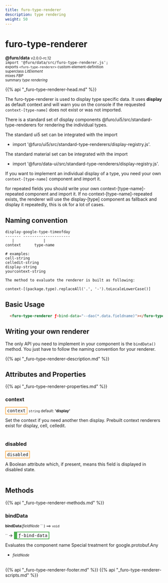 ```yaml
---
title: furo-type-renderer
description: type rendering
weight: 50
---
```


# furo-type-renderer
**@furo/data** <small>v2.0.0-rc.12</small>
<br>`import '@furo/data/src/furo-type-renderer.js';`<small>
<br>exports `<furo-type-renderer>` custom-element-definition
<br>superclass *LitElement*
<br> mixes *FBP*</small>
<br><small>summary *type rendering*</small>

{{% api "_furo-type-renderer-head.md" %}}

The furo-type-renderer is used to display type specific data. It uses **display** as default context and will warn you
on the console if the requested `context-[type-name]` does not exist or was not imported.

There is a standard set of display components @furo/ui5/src/standard-type-renderers for rendering the individual types.

The standard ui5 set can be integrated with the import
- import '@furo/ui5/src/standard-type-renderers/display-registry.js'.

The standard material set can be integrated with the import
- import '@furo/data-ui/src/standard-type-renderers/display-registry.js'.

If you want to implement an individual display of a type, you need your own `context-[type-name]` component and import it.

for repeated fields you should write your own context-[type-name]-repeated component and import it.
If no context-[type-name]-repeated exists, the renderer will use the display-[type] component as fallback and
display it repeatedly, this is ok for a lot of cases.

## Naming convention

```
display-google-type-timeofday
------- ---------------------
   |             |
context      type-name

# examples:
cell-string
celledit-string
display-string
yourcontext-string

The method to evaluate the renderer is built as following:

context-[(package.type).replaceAll('.', '-').toLocaleLowerCase()]
```



## Basic Usage
```html
  <furo-type-renderer ƒ-bind-data="--dao(*.data.fieldname)"></furo-type-renderer>
```

## Writing your own renderer
The only API you need to implement in your component is the `bindData()` method.
You just have to follow the naming convention for your renderer.

{{% api "_furo-type-renderer-description.md" %}}


## Attributes and Properties
{{% api "_furo-type-renderer-properties.md" %}}








### **context**

<span  style="border-width:2px; border-style: solid;border-color:  rgb(255, 182, 91);font-family:monospace; padding:2px 4px;">context</span>
<small>`string` default: **&#39;display&#39;**</small>

Set the context if you need another then display.
Prebuilt context renderers exist for display, cell, celledit.
<br><br>

### **disabled**

<span  style="border-width:2px; border-style: solid;border-color:  rgb(255, 182, 91);font-family:monospace; padding:2px 4px;">disabled</span>
</small>

A Boolean attribute which, if present, means this field is displayed in disabled state.
<br><br>

## Methods
{{% api "_furo-type-renderer-methods.md" %}}


### **bindData**
<small>**bindData**(*fieldNode* `` ) ⟹ `void`</small>

<small>`` </small> →
<span  style="border-width:2px 2px 2px 10px; border-style: solid;border-color:  rgb(76, 175, 80);font-family:monospace; padding:2px 4px;">ƒ-bind-data</span>

Evaluates the component name
Special treatment for google.protobuf.Any

- <small>*fieldNode* </small>
<br><br>










{{% api "_furo-type-renderer-footer.md" %}}
{{% api "_furo-type-renderer-scripts.md" %}}

